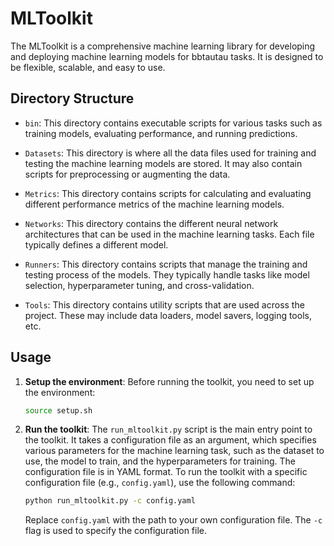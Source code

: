 # MLToolkit

The MLToolkit is a comprehensive machine learning library for developing and deploying machine learning models for bbtautau tasks. It is designed to be flexible, scalable, and easy to use.

## Directory Structure

- `bin`: This directory contains executable scripts for various tasks such as training models, evaluating performance, and running predictions.

- `Datasets`: This directory is where all the data files used for training and testing the machine learning models are stored. It may also contain scripts for preprocessing or augmenting the data.

- `Metrics`: This directory contains scripts for calculating and evaluating different performance metrics of the machine learning models.

- `Networks`: This directory contains the different neural network architectures that can be used in the machine learning tasks. Each file typically defines a different model.

- `Runners`: This directory contains scripts that manage the training and testing process of the models. They typically handle tasks like model selection, hyperparameter tuning, and cross-validation.

- `Tools`: This directory contains utility scripts that are used across the project. These may include data loaders, model savers, logging tools, etc.

## Usage

1. **Setup the environment**: Before running the toolkit, you need to set up the environment:

    ```bash
    source setup.sh
    ```

2. **Run the toolkit**: The `run_mltoolkit.py` script is the main entry point to the toolkit. It takes a configuration file as an argument, which specifies various parameters for the machine learning task, such as the dataset to use, the model to train, and the hyperparameters for training. The configuration file is in YAML format. To run the toolkit with a specific configuration file (e.g., `config.yaml`), use the following command:

    ```bash
    python run_mltoolkit.py -c config.yaml
    ```

    Replace `config.yaml` with the path to your own configuration file. The `-c` flag is used to specify the configuration file.
